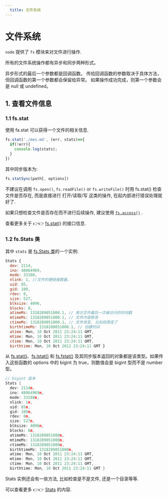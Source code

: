 ```yaml
---
  title: 文件系统
---
```


# 文件系统

`node` 提供了 `fs` 模块来对文件进行操作.

所有的文件系统操作都有异步和同步两种形式。

异步形式的最后一个参数都是回调函数。 传给回调函数的参数取决于具体方法，但回调函数的第一个参数都会保留给异常。 如果操作成功完成，则第一个参数会是 null 或 undefined。

## 1. 查看文件信息

### 1.1 fs.stat

使用 fa.stat 可以获得一个文件的相关信息.

```js
fs.stat('./mes.md', (err, stats)=>{
  if(!err){
    console.log(stats);
  }
})
```

其中同步版本为:

```js
fs.statSync(path[, options])
```

不建议在调用 `fs.open()`, `fs.readFile()` or `fs.writeFile()` 时用 fs.stat() 检查文件是否存在, 而是直接进行 打开/读取/写 这类的操作, 在起内部进行错误处理就好了.

如果只想检查文件是否存在而不进行后续操作, 建议使用 [`fs.access()`](http://nodejs.cn/s/NCPsM3)
.

查看更多关于 :point_right::point_right: [fs.stat()]() 的接口信息.

### 1.2 fs.Stats 类

其中 `stats` 是 [fs.Stats 类](http://nodejs.cn/api/fs.html#fs_class_fs_stats)的一个实例:

```js
Stats {
  dev: 2114,
  ino: 48064969,
  mode: 33188,
  nlink: 1, //文件的硬链接数量。
  uid: 85,
  gid: 100,
  rdev: 0,
  size: 527,
  blksize: 4096,
  blocks: 8,
  atimeMs: 1318289051000.1, // 表示文件最后一次被访问的时间戳
  mtimeMs: 1318289051000.1, // 文件内容修改
  ctimeMs: 1318289051000.1, // 文件改变, 比如权限变了
  birthtimeMs: 1318289051000.1, // 创建时间
  atime: Mon, 10 Oct 2011 23:24:11 GMT,
  mtime: Mon, 10 Oct 2011 23:24:11 GMT,
  ctime: Mon, 10 Oct 2011 23:24:11 GMT,
  birthtime: Mon, 10 Oct 2011 23:24:11 GMT }
```

从 [fs.stat()](http://nodejs.cn/api/fs.html#fs_fs_stat_path_options_callback)、[fs.lstat()](http://nodejs.cn/api/fs.html#fs_fs_lstat_path_options_callback) 和 [fs.fstat()](http://nodejs.cn/s/MopJ4a) 及其同步版本返回的对象都是该类型。如果传入这些函数的 options 中的 bigint 为 true，则数值会是 bigint 型而不是 number 型。

```go
// bigint 版本
Stats {
  dev: 2114n,
  ino: 48064969n,
  mode: 33188n,
  nlink: 1n,
  uid: 85n,
  gid: 100n,
  rdev: 0n,
  size: 527n,
  blksize: 4096n,
  blocks: 8n,
  atimeMs: 1318289051000n,
  mtimeMs: 1318289051000n,
  ctimeMs: 1318289051000n,
  birthtimeMs: 1318289051000n,
  atime: Mon, 10 Oct 2011 23:24:11 GMT,
  mtime: Mon, 10 Oct 2011 23:24:11 GMT,
  ctime: Mon, 10 Oct 2011 23:24:11 GMT,
  birthtime: Mon, 10 Oct 2011 23:24:11 GMT }
```

Stats 实例还会有一些方法, 比如检查是不是文件, 还是一个目录等等.

可以查看更多 :point_right::point_right: [Stats](http://nodejs.cn/api/fs.html#fs_class_fs_stats) 的内容.
